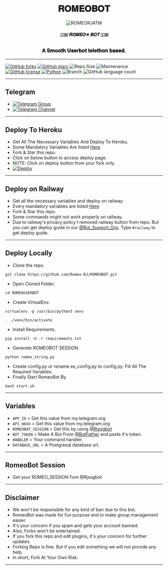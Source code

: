 <h1 align="center">
  <b> 𝐑𝐎𝐌𝐄𝐎𝐁𝐎𝐓 </b>
</h1>

<p align="center">
  <img src="https://telegra.ph/file/59b9eba6a5c7801d287d1.jpg" alt="ROMEORJATM">
</p>

<h6 align="center">
  <b>🇮🇳 𝐑𝐎𝐌𝐄𝐎★𝐁𝐎𝐓 🇮🇳</b>
</h6>

<h3 align="center">
  <b>𝐀 𝐒𝐦𝐨𝐨𝐭𝐡 𝐔𝐬𝐞𝐫𝐛𝐨𝐭 𝐭𝐞𝐥𝐞𝐭𝐡𝐨𝐧 𝐛𝐚𝐬𝐞𝐝.</b>
</h3>

------
[![GitHub forks](https://img.shields.io/github/forks/Romeo-RJ/ROMEOBOT?&style=flat-square&logo=github)](https://github.com/Romeo-RJ/ROMEOBOT/fork)
[![GitHub stars](https://img.shields.io/github/stars/Romeo-RJ/ROMEOBOT?&style=flat-square&logo=github)](https://github.com/Romeo-RJ/ROMEOBOT/stargazers)
![Repo Size](https://img.shields.io/github/repo-size/Romeo-RJ/ROMEOBOT?&style=flat-square&logo=github)
![Maintenance](https://img.shields.io/badge/Maintained%3F-yes-green?&style=flat-square)
[![GitHub license](https://img.shields.io/github/license/Romeo-RJ/ROMEOBOT?&style=flat-square&logo=github)](https://github.com/ROMEORJATM/ROMEOBOTt/blob/master/LICENSE)
[![Python](https://img.shields.io/badge/Python-v3.9-blue)](https://www.python.org/)
![Branch](https://img.shields.io/badge/Branch-Master-orange)
![GitHub language count](https://img.shields.io/github/languages/count/Romeo-RJ/ROMEOBOT?color=Pink&label=Language&style=flat-square)

------
## Telegram 
- [![Telegram Group](https://img.shields.io/badge/Telegram-Group-brightgreen)](https://t.me/Bot_Support_Grp)
- [![Telegram Channel](https://img.shields.io/badge/Telegram-Channel-brightgreen)](https://t.me/Bot_Updates_Chnl)

------
## Deploy To Heroku
- Get All The Necessary Variables And Deploy To Heroku.
- Some Mandatory Variables Are listed [Here](#Variables).
- Fork & Star this repo.
- Click on below button to access deploy page.
- NOTE: Click on deploy button from your fork only.
- [![Deploy](https://www.herokucdn.com/deploy/button.svg)](https://heroku.com/deploy)

------
## Deploy on Railway
- Get all the necessary variables and deploy on railway.
- Every mandatory variables are listed [Here](#Variables).
- Fork & Star this repo.
- Some commands might not work properly on railway.
- Due to railway's privacy policy I removed railway button from repo. But you can get deploy guide in our [@Bot_Support_Grp](https://t.me/Bot_Support_Grp). Type `#railway` to get deploy guide.

------
## Deploy Locally

- Clone the repo. 

`git clone https://github.com/Romeo-RJ/ROMEOBOT.git`
- Open Cloned Folder.

`cd ROMEOUSERBOT`
- Create VirtualEnv.

`virtualenv -p /usr/bin/python3 venv`

`. ./venv/bin/activate`
- Install Requirements.

`pip install -U -r requirements.txt`
- Generate ROMEOBOT SESSION.

`python romeo_string.py`
- Create config.py or rename ex_config.py to config.py. Fill All The Required Variables.
- Finally Start RomeoBot By

`bash start.sh`

------
## Variables

- `APP_ID`  =  Get this value from my.telegram.org
- `API_HASH`  =  Get this value from my.telegram.org
- `ROMEOBOT_SESSION`  =  Get this by using [@Rjssgbot](https://t.me/Rjssgbot)
- `BOT_TOKEN`  =  Make A Bot From [@BotFather](https://t.me/botfather) and paste it's token.
- `HANDLER`  =  Your command handler.
- `DATABASE_URL`  =  A Postgresql database url.

------
## RomeoBot Session
- Get your ROMEO_SESSION Fom @Rjssgbot

------
## Disclaimer
- We won't be responsible for any kind of ban due to this bot.
- RomeoBot was made for fun purpose and to make group management easier.
- It's your concern if you spam and gets your account banned.
- Also, Forks won't be entertained.
- If you fork this repo and edit plugins, it's your concern for further updates.
- Forking Repo is fine. But if you edit something we will not provide any help.
- In short, Fork At Your Own Risk.

------
